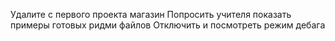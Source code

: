 Удалите с первого проекта магазин
Попросить учителя показать примеры готовых ридми файлов
Отключить и посмотреть режим дебага